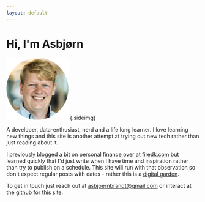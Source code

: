 ```yaml
---
layout: default
---
```

# Hi, I'm Asbjørn
![profile](assets/profile.png) {.sideimg}

A developer, data-enthusiast, nerd and a life long learner. I love learning new things and this site is another attempt at trying out new tech rather than just reading about it.

I previously blogged a bit on personal finance over at [firedk.com](https://firedk.com/blog/) but learned quickly that I'd just write when I have time and inspiration rather than try to publish on a schedule. This site will run with that observation so don't expect regular posts with dates - rather this is a [digital garden](inspiration).

To get in touch just reach out at asbjoernbrandt@gmail.com or interact at the [github for this site](https://github.com/asbjornb/personal-site).
